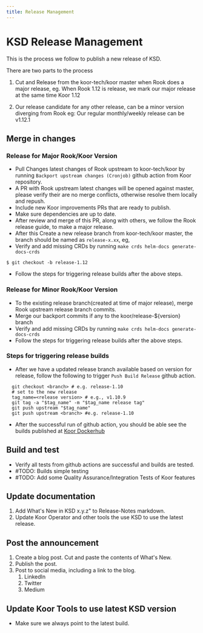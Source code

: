 ```yaml
---
title: Release Management
---
```


# KSD Release Management

This is the process we follow to publish a new release of KSD.

There are two parts to the process

1. Cut and Release from the koor-tech/koor master when Rook does a major release,
   eg. When Rook 1.12 is release, we mark our major release at the same time Koor 1.12

2. Our release candidate for any other release, can be a minor version diverging from Rook
   eg: Our regular monthly/weekly release can be v1.12.1

## Merge in changes

### Release for Major Rook/Koor Version

* Pull Changes latest changes of Rook upstream to koor-tech/koor by running `Backport upstream changes (Cronjob)` github action from Koor repository.
* A PR with Rook upstream latest changes will be opened against master, please verify their are no merge conflicts, otherwise resolve them locally and repush.
* Include new Koor improvements PRs that are ready to publish.
* Make sure dependencies are up to date.
* After review and merge of this PR, along with others, we follow the Rook release guide, to make a major release.
* After this Create a new release branch from koor-tech/koor master, the branch should be named as `release-x.xx`, eg,
* Verify and add missing CRDs by running `make crds helm-docs generate-docs-crds`

```console
$ git checkout -b release-1.12
```
* Follow the steps for triggering release builds after the above steps.

### Release for Minor Rook/Koor Version

* To the existing release branch(created at time of major release), merge Rook upstream release branch commits.
* Merge our backport commits if any to the koor/release-${version} branch
* Verify and add missing CRDs by running `make crds helm-docs generate-docs-crds`
* Follow the steps for triggering release builds after the above steps.

### Steps for triggering release builds

* After we have a updated release branch available based on version for release,
  follow the following to trigger `Push Build Release` github action.

```console
  git checkout <branch> # e.g. release-1.10
  # set to the new release
  tag_name=<release version> # e.g., v1.10.9
  git tag -a "$tag_name" -m "$tag_name release tag"
  git push upstream "$tag_name"
  git push upstream <branch> #e.g. release-1.10
```
* After the successful run of github action, you should be able see the builds
  published at [Koor Dockerhub](https://hub.docker.com/repository/docker/koorinc/)

## Build and test

* Verify all tests from github actions are successful and builds are tested.
* #TODO: Builds simple testing
* #TODO: Add some Quality Assurance/Integration Tests of Koor features

## Update documentation

1. Add What's New in KSD x.y.z" to Release-Notes markdown.
2. Update Koor Operator and other tools the use KSD to use the latest release.

## Post the announcement

1. Create a blog post. Cut and paste the contents of What's New.
2. Publish the post.
3. Post to social media, including a link to the blog.
   1. LinkedIn
   2. Twitter
   3. Medium

## Update Koor Tools to use latest KSD version

* Make sure we always point to the latest build.
